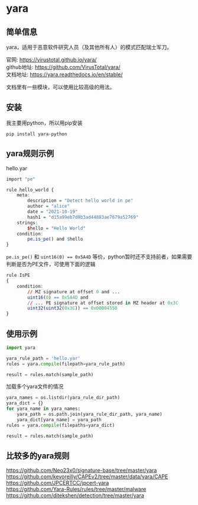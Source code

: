 # yara

## 简单信息
yara，适用于恶意软件研究人员（及其他所有人）的模式匹配瑞士军刀。  

官网: https://virustotal.github.io/yara/  
github地址: https://github.com/VirusTotal/yara/  
文档地址: https://yara.readthedocs.io/en/stable/  

文档里有一些模块，可以使用比较高级的用法。  


## 安装
我主要用python，所以用pip安装  
```
pip install yara-python
```


## yara规则示例
hello.yar  
```r
import "pe"

rule hello_world {
    meta:
        description = "Detect hello world in pe"
        author = "alice"
        date = "2021-10-19"
        hash1 = "d15a99eb7d9b3ad44883ae7679a52769"
    strings:
        $hello = "Hello World"
    condition:
        pe.is_pe() and $hello
}
```

`pe.is_pe()` 和 `uint16(0) == 0x5A4D` 等价，python暂时还不支持前者，如果需要判断是否为PE文件，可使用下面的逻辑  
```r
rule IsPE
{
    condition:
        // MZ signature at offset 0 and ...
        uint16(0) == 0x5A4D and
        // ... PE signature at offset stored in MZ header at 0x3C
        uint32(uint32(0x3C)) == 0x00004550
}
```

## 使用示例
```python
import yara

yara_rule_path = 'hello.yar'
rules = yara.compile(filepath=yara_rule_path)

result = rules.match(sample_path)
```

加载多个yara文件的情况  
```python
yara_names = os.listdir(yara_rule_dir_path)
yara_dict = {}
for yara_name in yara_names:
    yara_path = os.path.join(yara_rule_dir_path, yara_name)
    yara_dict[yara_name] = yara_path
rules = yara.compile(filepaths=yara_dict)

result = rules.match(sample_path)
```


## 比较多的yara规则
https://github.com/Neo23x0/signature-base/tree/master/yara  
https://github.com/kevoreilly/CAPEv2/tree/master/data/yara/CAPE  
https://github.com/JPCERTCC/jpcert-yara  
https://github.com/Yara-Rules/rules/tree/master/malware  
https://github.com/ditekshen/detection/tree/master/yara  
